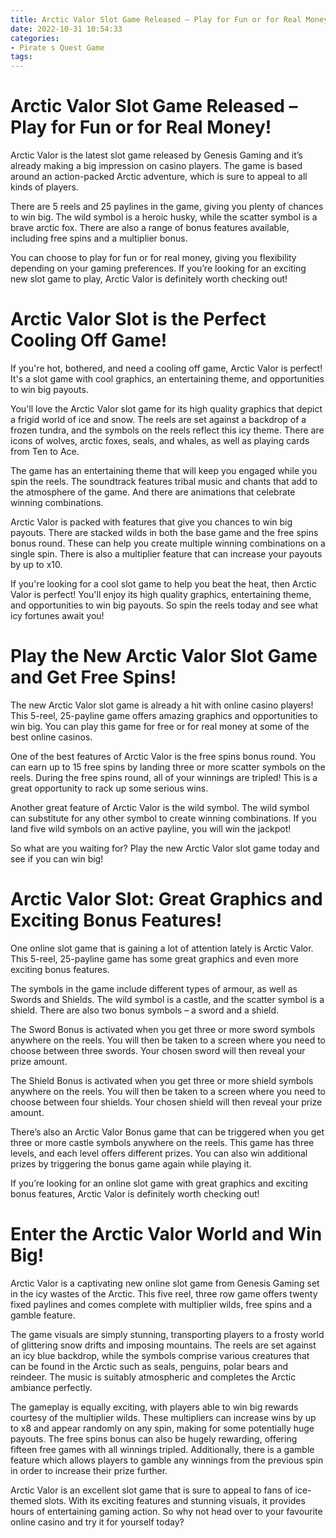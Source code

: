 ```yaml
---
title: Arctic Valor Slot Game Released – Play for Fun or for Real Money!
date: 2022-10-31 10:54:33
categories:
- Pirate s Quest Game
tags:
---
```



#  Arctic Valor Slot Game Released – Play for Fun or for Real Money!

Arctic Valor is the latest slot game released by Genesis Gaming and it’s already making a big impression on casino players. The game is based around an action-packed Arctic adventure, which is sure to appeal to all kinds of players.

There are 5 reels and 25 paylines in the game, giving you plenty of chances to win big. The wild symbol is a heroic husky, while the scatter symbol is a brave arctic fox. There are also a range of bonus features available, including free spins and a multiplier bonus.

You can choose to play for fun or for real money, giving you flexibility depending on your gaming preferences. If you’re looking for an exciting new slot game to play, Arctic Valor is definitely worth checking out!

#  Arctic Valor Slot is the Perfect Cooling Off Game!

If you're hot, bothered, and need a cooling off game, Arctic Valor is perfect! It's a slot game with cool graphics, an entertaining theme, and opportunities to win big payouts.

You'll love the Arctic Valor slot game for its high quality graphics that depict a frigid world of ice and snow. The reels are set against a backdrop of a frozen tundra, and the symbols on the reels reflect this icy theme. There are icons of wolves, arctic foxes, seals, and whales, as well as playing cards from Ten to Ace.

The game has an entertaining theme that will keep you engaged while you spin the reels. The soundtrack features tribal music and chants that add to the atmosphere of the game. And there are animations that celebrate winning combinations.

Arctic Valor is packed with features that give you chances to win big payouts. There are stacked wilds in both the base game and the free spins bonus round. These can help you create multiple winning combinations on a single spin. There is also a multiplier feature that can increase your payouts by up to x10.

If you're looking for a cool slot game to help you beat the heat, then Arctic Valor is perfect! You'll enjoy its high quality graphics, entertaining theme, and opportunities to win big payouts. So spin the reels today and see what icy fortunes await you!

#  Play the New Arctic Valor Slot Game and Get Free Spins!

The new Arctic Valor slot game is already a hit with online casino players! This 5-reel, 25-payline game offers amazing graphics and opportunities to win big. You can play this game for free or for real money at some of the best online casinos.

One of the best features of Arctic Valor is the free spins bonus round. You can earn up to 15 free spins by landing three or more scatter symbols on the reels. During the free spins round, all of your winnings are tripled! This is a great opportunity to rack up some serious wins.

Another great feature of Arctic Valor is the wild symbol. The wild symbol can substitute for any other symbol to create winning combinations. If you land five wild symbols on an active payline, you will win the jackpot!

So what are you waiting for? Play the new Arctic Valor slot game today and see if you can win big!

#  Arctic Valor Slot: Great Graphics and Exciting Bonus Features!

One online slot game that is gaining a lot of attention lately is Arctic Valor. This 5-reel, 25-payline game has some great graphics and even more exciting bonus features.

The symbols in the game include different types of armour, as well as Swords and Shields. The wild symbol is a castle, and the scatter symbol is a shield. There are also two bonus symbols – a sword and a shield.

The Sword Bonus is activated when you get three or more sword symbols anywhere on the reels. You will then be taken to a screen where you need to choose between three swords. Your chosen sword will then reveal your prize amount.

The Shield Bonus is activated when you get three or more shield symbols anywhere on the reels. You will then be taken to a screen where you need to choose between four shields. Your chosen shield will then reveal your prize amount.

There’s also an Arctic Valor Bonus game that can be triggered when you get three or more castle symbols anywhere on the reels. This game has three levels, and each level offers different prizes. You can also win additional prizes by triggering the bonus game again while playing it.

If you’re looking for an online slot game with great graphics and exciting bonus features, Arctic Valor is definitely worth checking out!

#  Enter the Arctic Valor World and Win Big!

 Arctic Valor is a captivating new online slot game from Genesis Gaming set in the icy wastes of the Arctic. This five reel, three row game offers twenty fixed paylines and comes complete with multiplier wilds, free spins and a gamble feature.

The game visuals are simply stunning, transporting players to a frosty world of glittering snow drifts and imposing mountains. The reels are set against an icy blue backdrop, while the symbols comprise various creatures that can be found in the Arctic such as seals, penguins, polar bears and reindeer. The music is suitably atmospheric and completes the Arctic ambiance perfectly.

The gameplay is equally exciting, with players able to win big rewards courtesy of the multiplier wilds. These multipliers can increase wins by up to x8 and appear randomly on any spin, making for some potentially huge payouts. The free spins bonus can also be hugely rewarding, offering fifteen free games with all winnings tripled. Additionally, there is a gamble feature which allows players to gamble any winnings from the previous spin in order to increase their prize further.

Arctic Valor is an excellent slot game that is sure to appeal to fans of ice-themed slots. With its exciting features and stunning visuals, it provides hours of entertaining gaming action. So why not head over to your favourite online casino and try it for yourself today?